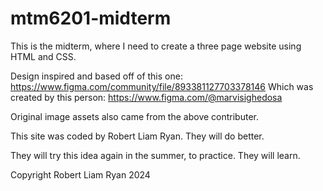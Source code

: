 # mtm6201-midterm
This is the midterm, where I need to create a three page website using HTML and CSS.

Design inspired and based off of this one:
https://www.figma.com/community/file/893381127703378146
Which was created by this person:
https://www.figma.com/@marvisighedosa

Original image assets also came from the above contributer.

This site was coded by Robert Liam Ryan.
They will do better.

They will try this idea again in the summer, to practice.
They will learn.

Copyright Robert Liam Ryan 2024